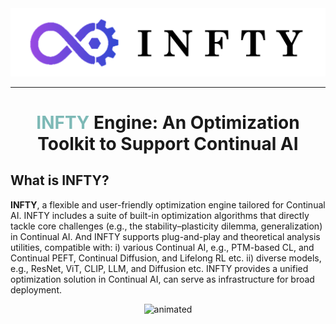 <div align="center">
<img src="https://github.com/hi-fengtao/temp_infty/blob/main/img/test5.png"/ width=600>  
</div>

-----------

<!--
<div align="center">
<img src="https://github.com/hi-fengtao/temp_infty/blob/main/img/logo.png"/ width=300>  
</div>
-->

<div align="center">
  <center><h1><span style="color:#7DB9B6">INFTY </span> Engine: An Optimization Toolkit to Support Continual AI</h1></center>
</div>

## What is INFTY?

**INFTY**, a flexible and user-friendly optimization engine tailored for Continual AI. INFTY includes a suite of built-in optimization algorithms that directly tackle core challenges (e.g., the stability–plasticity dilemma, generalization) in Continual AI. And INFTY supports plug-and-play and theoretical analysis utilities, compatible with: i) various Continual AI, e.g., PTM-based CL, and Continual PEFT, Continual Diffusion, and Lifelong RL etc. ii) diverse models, e.g., ResNet, ViT, CLIP, LLM, and Diffusion etc. INFTY provides a unified optimization solution in Continual AI, can serve as infrastructure for broad deployment.

<div align="center">
<img src="https://github.com/hi-fengtao/temp_infty/blob/main/img/INFTY_demo.gif" alt="animated" height='1000'/>
</div>
</br>
